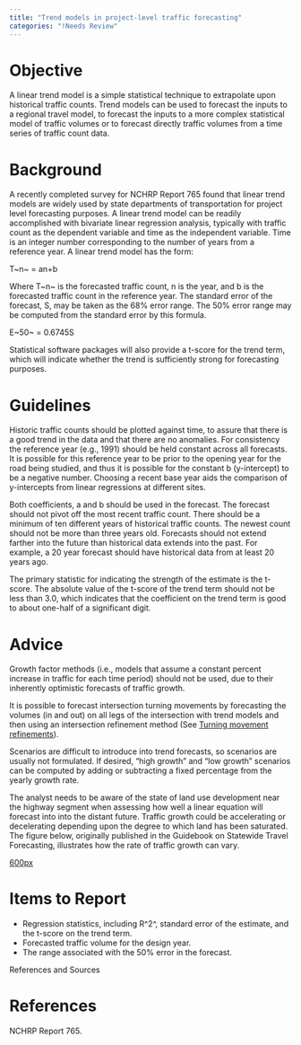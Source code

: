 ```yaml
---
title: "Trend models in project-level traffic forecasting"
categories: "!Needs Review"
---
```


Objective
=========

A linear trend model is a simple statistical technique to extrapolate upon historical traffic counts. Trend models can be used to forecast the inputs to a regional travel model, to forecast the inputs to a more complex statistical model of traffic volumes or to forecast directly traffic volumes from a time series of traffic count data.

Background
==========

A recently completed survey for NCHRP Report 765 found that linear trend models are widely used by state departments of transportation for project level forecasting purposes. A linear trend model can be readily accomplished with bivariate linear regression analysis, typically with traffic count as the dependent variable and time as the independent variable. Time is an integer number corresponding to the number of years from a reference year. A linear trend model has the form:

T~n~ = an+b

Where T~n~ is the forecasted traffic count, n is the year, and b is the forecasted traffic count in the reference year.
The standard error of the forecast, S, may be taken as the 68% error range. The 50% error range may be computed from the standard error by this formula.

E~50~ = 0.6745S

Statistical software packages will also provide a t-score for the trend term, which will indicate whether the trend is sufficiently strong for forecasting purposes.

Guidelines
==========

Historic traffic counts should be plotted against time, to assure that there is a good trend in the data and that there are no anomalies.
For consistency the reference year (e.g., 1991) should be held constant across all forecasts. It is possible for this reference year to be prior to the opening year for the road being studied, and thus it is possible for the constant b (y-intercept) to be a negative number. Choosing a recent base year aids the comparison of y-intercepts from linear regressions at different sites.

Both coefficients, a and b should be used in the forecast. The forecast should not pivot off the most recent traffic count.
There should be a minimum of ten different years of historical traffic counts. The newest count should not be more than three years old. Forecasts should not extend farther into the future than historical data extends into the past. For example, a 20 year forecast should have historical data from at least 20 years ago.

The primary statistic for indicating the strength of the estimate is the t-score. The absolute value of the t-score of the trend term should not be less than 3.0, which indicates that the coefficient on the trend term is good to about one-half of a significant digit.

Advice
======

Growth factor methods (i.e., models that assume a constant percent increase in traffic for each time period) should not be used, due to their inherently optimistic forecasts of traffic growth.

It is possible to forecast intersection turning movements by forecasting the volumes (in and out) on all legs of the intersection with trend models and then using an intersection refinement method (See [Turning movement refinements](Turning_movement_refinements_in_project-level_traffic_forecasting)).

Scenarios are difficult to introduce into trend forecasts, so scenarios are usually not formulated. If desired, “high growth” and “low growth” scenarios can be computed by adding or subtracting a fixed percentage from the yearly growth rate.

The analyst needs to be aware of the state of land use development near the highway segment when assessing how well a linear equation will forecast into into the distant future. Traffic growth could be accelerating or decelerating depending upon the degree to which land has been saturated. The figure below, originally published in the Guidebook on Statewide Travel Forecasting, illustrates how the rate of traffic growth can vary.

[600px](file:TrafficLandDevelopment.jpg)

Items to Report
===============

-   Regression statistics, including R^2^, standard error of the estimate, and the t-score on the trend term.
-   Forecasted traffic volume for the design year.
-   The range associated with the 50% error in the forecast.

References and Sources

References
==========

NCHRP Report 765.

